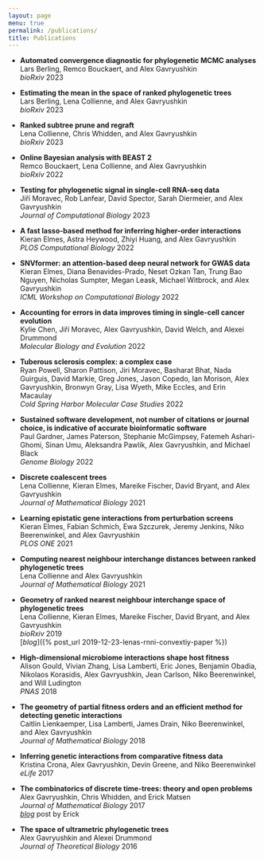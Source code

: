 ```yaml
---
layout: page
menu: true
permalink: /publications/
title: Publications
---
```


- **Automated convergence diagnostic for phylogenetic MCMC analyses**<br>
   Lars Berling, Remco Bouckaert, and Alex Gavryushkin<br>
  *bioRxiv* 2023<br>
  [<i class="ai ai-biorxiv-square ai-3x"></i>](https://doi.org/10.1101/2023.08.10.552869)


- **Estimating the mean in the space of ranked phylogenetic trees**<br>
   Lars Berling, Lena Collienne, and Alex Gavryushkin<br>
  *bioRxiv* 2023<br>
  [<i class="ai ai-biorxiv-square ai-3x"></i>](https://doi.org/10.1101/2023.05.08.539790)

- **Ranked subtree prune and regraft**<br>
  Lena Collienne, Chris Whidden, and Alex Gavryushkin<br>
  *bioRxiv* 2023<br>
  [<i class="ai ai-biorxiv-square ai-3x"></i>](https://doi.org/10.1101/2023.05.16.541039)

- **Online Bayesian analysis with BEAST 2**<br>
   Remco Bouckaert, Lena Collienne, and Alex Gavryushkin<br>
  *bioRxiv* 2022<br>
  [<i class="ai ai-biorxiv-square ai-3x"></i>](https://doi.org/10.1101/2022.05.03.490538)

- **Testing for phylogenetic signal in single-cell RNA-seq data**<br>
  Jiří Moravec, Rob Lanfear, David Spector, Sarah Diermeier, and Alex Gavryushkin<br>
  *Journal of Computational Biology* 2023<br>
  [<i class="ai ai-open-access-square ai-3x"></i>](http://doi.org/10.1089/cmb.2022.0357)
  [<i class="ai ai-biorxiv-square ai-3x"></i>](https://doi.org/10.1101/2021.01.07.425804)

- **A fast lasso-based method for inferring higher-order interactions**<br>
  Kieran Elmes, Astra Heywood, Zhiyi Huang, and Alex Gavryushkin<br>
  *PLOS Computational Biology* 2022<br>
  [<i class="ai ai-open-access-square ai-3x"></i>](https://doi.org/10.1371/journal.pcbi.1010730)
  [<i class="ai ai-biorxiv-square ai-3x"></i>](https://doi.org/10.1101/2021.12.13.471844)

- **SNVformer: an attention-based deep neural network for GWAS data**<br>
   Kieran Elmes, Diana Benavides-Prado, Neset Ozkan Tan, Trung Bao Nguyen, Nicholas Sumpter, Megan Leask, Michael Witbrock, and Alex Gavryushkin<br>
  *ICML Workshop on Computational Biology* 2022<br>
  [<i class="ai ai-open-access-square ai-3x"></i>](https://icml-compbio.github.io/2022/papers/WCBICML2022_paper_58.pdf)
  [<i class="ai ai-biorxiv-square ai-3x"></i>](https://doi.org/10.1101/2022.07.07.499217)

- **Accounting for errors in data improves timing in single-cell cancer evolution**<br>
   Kylie Chen, Jiří Moravec, Alex Gavryushkin, David Welch, and Alexei Drummond<br>
  *Molecular Biology and Evolution* 2022<br>
  [<i class="ai ai-open-access-square ai-3x"></i>](https://doi.org/10.1093/molbev/msac143)
  [<i class="ai ai-biorxiv-square ai-3x"></i>](https://doi.org/10.1101/2021.03.17.435906)

- **Tuberous sclerosis complex: a complex case**<br>
  Ryan Powell, Sharon Pattison, Jiri Moravec, Basharat Bhat, Nada Guirguis, David Markie, Greg Jones, Jason Copedo, Ian Morison, Alex Gavryushkin, Bronwyn Gray, Lisa Wyeth, Mike Eccles, and Erin Macaulay<br>
  *Cold Spring Harbor Molecular Case Studies* 2022<br>
  [<i class="ai ai-open-access-square ai-3x"></i>](https://www.ncbi.nlm.nih.gov/pmc/articles/pmc9059781/)

- **Sustained software development, not number of citations or journal choice, is indicative of accurate bioinformatic software**<br>
   Paul Gardner, James Paterson, Stephanie McGimpsey, Fatemeh Ashari-Ghomi, Sinan Umu, Aleksandra Pawlik, Alex Gavryushkin, and Michael Black<br>
  *Genome Biology* 2022<br>
  [<i class="ai ai-open-access-square ai-3x"></i>](https://doi.org/10.1186/s13059-022-02625-x)
  [<i class="ai ai-biorxiv-square ai-3x"></i>](https://doi.org/10.1101/092205)

- **Discrete coalescent trees**<br>
  Lena Collienne, Kieran Elmes, Mareike Fischer, David Bryant, and Alex Gavryushkin<br>
  *Journal of Mathematical Biology* 2021<br>
  [<i class="ai ai-open-access-square ai-3x"></i>](https://doi.org/10.1007/s00285-021-01685-0)
  [<i class="ai ai-arxiv-square ai-3x"></i>](https://arxiv.org/abs/2101.02751)

- **Learning epistatic gene interactions from perturbation screens**<br>
  Kieran Elmes, Fabian Schmich, Ewa Szczurek, Jeremy Jenkins, Niko Beerenwinkel, and Alex Gavryushkin<br>
  *PLOS ONE* 2021<br>
  [<i class="ai ai-open-access-square ai-3x"></i>](https://doi.org/10.1371/journal.pone.0254491)
  [<i class="ai ai-biorxiv-square ai-3x"></i>](https://doi.org/10.1101/2020.08.24.264713)

- **Computing nearest neighbour interchange distances between ranked phylogenetic trees**<br>
  Lena Collienne and Alex Gavryushkin<br>
  *Journal of Mathematical Biology* 2021<br>
  [<i class="ai ai-open-access-square ai-3x"></i>](https://doi.org/10.1007/s00285-021-01567-5)
  [<i class="ai ai-arxiv-square ai-3x"></i>](https://arxiv.org/abs/2007.12307)

- **Geometry of ranked nearest neighbour interchange space of phylogenetic trees**<br>
  Lena Collienne, Kieran Elmes, Mareike Fischer, David Bryant, and Alex Gavryushkin<br>
  *bioRxiv* 2019<br>
  [<i class="ai ai-biorxiv-square ai-3x"></i>](https://doi.org/10.1101/2019.12.19.883603)
  [<i class="ai ai-3x">blog</i>]({% post_url 2019-12-23-lenas-rnni-convextiy-paper %})

- **High-dimensional microbiome interactions shape host fitness**<br>
  Alison Gould, Vivian Zhang, Lisa Lamberti, Eric Jones, Benjamin Obadia, Nikolaos Korasidis, Alex Gavryushkin, Jean Carlson, Niko Beerenwinkel, and Will Ludington<br>
  *PNAS* 2018<br>
  [<i class="ai ai-open-access-square ai-3x"></i>](https://doi.org/10.1073/pnas.1809349115)
  [<i class="ai ai-biorxiv-square ai-3x"></i>](https://doi.org/10.1101/232959)

- **The geometry of partial fitness orders and an efficient method for detecting genetic interactions**<br>
  Caitlin Lienkaemper, Lisa Lamberti, James Drain, Niko Beerenwinkel, and Alex Gavryushkin<br>
  *Journal of Mathematical Biology* 2018<br>
  [<i class="ai ai-open-access-square ai-3x"></i>](https://doi.org/10.1007/s00285-018-1237-7)
  [<i class="ai ai-biorxiv-square ai-3x"></i>](https://doi.org/10.1101/180976)

- **Inferring genetic interactions from comparative fitness data**<br>
  Kristina Crona, Alex Gavryushkin, Devin Greene, and Niko Beerenwinkel<br>
  *eLife* 2017<br>
  [<i class="ai ai-open-access-square ai-3x"></i>](https://doi.org/10.7554/eLife.28629)
  [<i class="ai ai-biorxiv-square ai-3x"></i>](https://doi.org/10.1101/137372)

- **The combinatorics of discrete time-trees: theory and open problems**<br>
  Alex Gavryushkin, Chris Whidden, and Erick Matsen<br>
  *Journal of Mathematical Biology* 2017<br>
  [<i class="ai ai-open-access-square ai-3x"></i>](https://doi.org/10.1007/s00285-017-1167-9)
  [<i class="ai ai-biorxiv-square ai-3x"></i>](https://doi.org/10.1101/063362)
  [<i class="ai ai-3x">blog</i>](https://matsen.fredhutch.org/general/2016/07/11/discrete-time-tree.html) post by Erick

- **The space of ultrametric phylogenetic trees**<br>
  Alex Gavryushkin and Alexei Drummond<br>
  *Journal of Theoretical Biology* 2016<br>
  [<i class="ai ai-open-access-square ai-3x"></i>](https://doi.org/10.1016/j.jtbi.2016.05.001)
  [<i class="ai ai-arxiv-square ai-3x"></i>](https://arxiv.org/abs/1410.3544)
